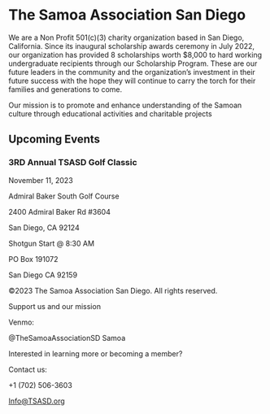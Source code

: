 # The Samoa Association San Diego

We are a Non Profit 501(c)(3) charity organization based in San Diego, California. Since its inaugural scholarship awards ceremony in July 2022, our organization has provided 8 scholarships worth $8,000 to hard working undergraduate recipients through our Scholarship Program. These are our future leaders in the community and the organization’s investment in their future success with the hope they will continue to carry the torch for their families and generations to come.

Our mission is to promote and enhance understanding of the Samoan culture through educational activities and charitable projects

## Upcoming Events

### 3RD Annual TSASD Golf Classic

November 11, 2023

Admiral Baker South Golf Course

2400 Admiral Baker Rd #3604

San Diego, CA 92124

Shotgun Start @ 8:30 AM

PO Box 191072

San Diego CA 92159

©2023 The Samoa Association San Diego. All rights reserved.

Support us and our mission

Venmo:

@TheSamoaAssociationSD Samoa

Interested in learning more or becoming a member?

Contact us:

+1 (702) 506-3603

Info@TSASD.org
